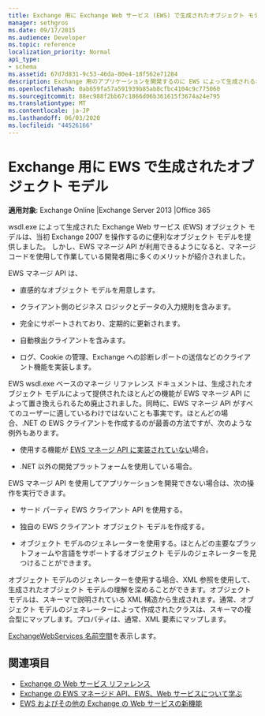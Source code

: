 ```yaml
---
title: Exchange 用に Exchange Web サービス (EWS) で生成されたオブジェクト モデル
manager: sethgros
ms.date: 09/17/2015
ms.audience: Developer
ms.topic: reference
localization_priority: Normal
api_type:
- schema
ms.assetid: 67d7d831-9c53-46da-80e4-18f562e71284
description: Exchange 用のアプリケーションを開発するのに EWS によって生成されるオブジェクト モデル参照を使用している場合に EWS 開発で使用できる他のオプションについて説明します。
ms.openlocfilehash: 0ab659fa57a591939b85ab8cfbc4104c9c775060
ms.sourcegitcommit: 88ec988f2bb67c1866d06b361615f3674a24e795
ms.translationtype: MT
ms.contentlocale: ja-JP
ms.lasthandoff: 06/03/2020
ms.locfileid: "44526166"
---
```

# <a name="ews-generated-object-models-for-exchange"></a>Exchange 用に EWS で生成されたオブジェクト モデル

**適用対象**: Exchange Online |Exchange Server 2013 |Office 365

wsdl.exe によって生成された Exchange Web サービス (EWS) オブジェクト モデルは、当初 Exchange 2007 を操作するのに便利なオブジェクト モデルを提供しました。 しかし、EWS マネージ API が利用できるようになると、マネージ コードを使用して作業している開発者用に多くのメリットが紹介されました。 

EWS マネージ API は、

- 直感的なオブジェクト モデルを用意します。

- クライアント側のビジネス ロジックとデータの入力規則を含みます。

- 完全にサポートされており、定期的に更新されます。

- 自動検出クライアントを含みます。

- ログ、Cookie の管理、Exchange への診断レポートの送信などのクライアント機能を実装します。

EWS wsdl.exe ベースのマネージ リファレンス ドキュメントは、生成されたオブジェクト モデルによって提供されたほとんどの機能が EWS マネージ API によって置き換えられるため廃止されました。同時に、EWS マネージ API がすべてのユーザーに適しているわけではないことも事実です。ほとんどの場合、.NET の EWS クライアントを作成するのが最善の方法ですが、次のような例外もあります。

- 使用する機能が [EWS マネージ API に実装されていない](../exchange-web-services/web-service-api-feature-availability-in-exchange-and-the-ews-managed-api.md#bk_apifeatures)場合。

- .NET 以外の開発プラットフォームを使用している場合。

EWS マネージ API を使用してアプリケーションを開発できない場合は、次の操作を実行できます。

- サード パーティ EWS クライアント API を使用する。

- 独自の EWS クライアント オブジェクト モデルを作成する。

- オブジェクト モデルのジェネレーターを使用する。ほとんどの主要なプラットフォームや言語をサポートするオブジェクト モデルのジェネレーターを見つけることができます。

オブジェクト モデルのジェネレーターを使用する場合、XML 参照を使用して、生成されたオブジェクト モデルの理解を深めることができます。オブジェクト モデルは、スキーマで説明されている XML 構造から生成されます。通常、オブジェクト モデルのジェネレーターによって作成されたクラスは、スキーマの複合型にマップします。プロパティは、通常、XML 要素にマップします。  

[ExchangeWebServices 名前空間](https://docs.microsoft.com/dotnet/api/exchangewebservices?view=exchange-ews-proxy)を表示します。

## <a name="see-also"></a>関連項目

- [Exchange の Web サービス リファレンス](web-services-reference-for-exchange.md)
- [Exchange の EWS マネージド API、EWS、Web サービスについて学ぶ](../exchange-web-services/explore-the-ews-managed-api-ews-and-web-services-in-exchange.md)
- [EWS およびその他の Exchange の Web サービスの新機能](../exchange-web-services/whats-new-in-ews-and-other-web-services-in-exchange.md)
